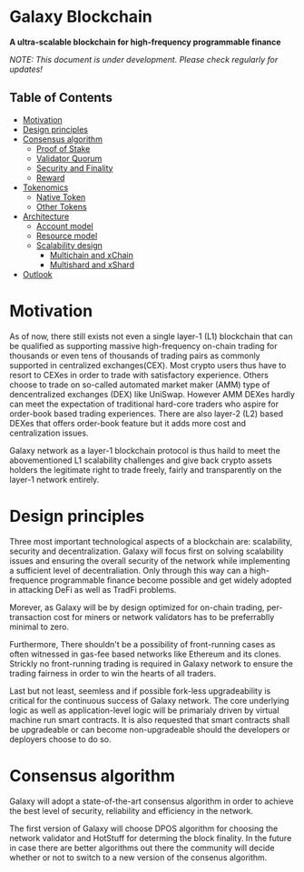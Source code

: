 # Galaxy Blockchain
**A ultra-scalable blockchain for high-frequency programmable finance**


_NOTE: This document is under development. Please check regularly for updates!_

## Table of Contents

- [Motivation](#motivation)
- [Design principles](#design-principles)
- [Consensus algorithm](#consensus-and-validator-quorum)
  * [Proof of Stake](#proof-of-staked-authority)
  * [Validator Quorum](#validator-quorum)
  * [Security and Finality](#security-and-finality)
  * [Reward](#reward)
- [Tokenomics](#token-economy)
  * [Native Token](#native-token)
  * [Other Tokens](#other-tokens)
- [Architecture](#architecture)
  * [Account model](#cross-chain-transfer)
  * [Resource model](#bc-to-bsc-architecture)
  * [Scalability design](#bsc-to-bc-architecture)
    * [Multichain and xChain](#timeout-and-error-handling)
    * [Multishard and xShard](#cross-chain-user-experience)
- [Outlook](#outlook)
# Motivation
As of now, there still exists not even a single layer-1 (L1) blockchain that can be qualified as supporting massive high-frequency on-chain trading for thousands or even tens of thousands of trading pairs as commonly supported in centralized exchanges(CEX). Most crypto users thus have to resort to CEXes in order to trade with satisfactory experience. Others choose to trade on so-called automated market maker (AMM) type of dencentralized exchanges (DEX) like UniSwap. However AMM DEXes hardly can meet the expectation of traditional hard-core traders who aspire for order-book based trading experiences. There are also layer-2 (L2) based DEXes that offers order-book feature but it adds more cost and centralization issues.

Galaxy network as a layer-1 blockchain protocol is thus haild to meet the abovementioned L1 scalability challenges and give back crypto assets holders the legitimate right to trade freely, fairly and transparently on the layer-1 network entirely.

# Design principles
Three most important technological aspects of a blockchain are: scalability, security and decentralization. Galaxy will focus first on solving scalability issues and ensuring the overall security of the network while implementing a sufficient level of decentraliation. Only through this way can a high-frequence programmable finance become possible and get widely adopted in attacking DeFi as well as TradFi problems.

Morever, as Galaxy will be by design optimized for on-chain trading, per-transaction cost for miners or network validators has to be preferrablly minimal to zero. 

Furthermore, There shouldn't be a possibility of front-running cases as often witnessed in gas-fee based networks like Ethereum and its clones. Strickly no front-running trading is required in Galaxy network to ensure the trading fairness in order to win the hearts of all traders.

Last but not least, seemless and if possible fork-less upgradeability is critical for the continuous success of Galaxy network. The core underlying logic as well as application-level logic will be primarialy driven by virtual machine run smart contracts. It is also requested that smart contracts shall be upgradeable or can become non-upgradeable should the developers or deployers choose to do so. 

# Consensus algorithm
Galaxy will adopt a state-of-the-art consensus algorithm in order to achieve the best level of security, reliability and efficiency in the network.

The first version of Galaxy will choose DPOS algorithm for choosing the network validator and HotStuff for determing the block finality. In the future in case there are better algorithms out there the community will decide whether or not to switch to a new version of the consenus algorithm.